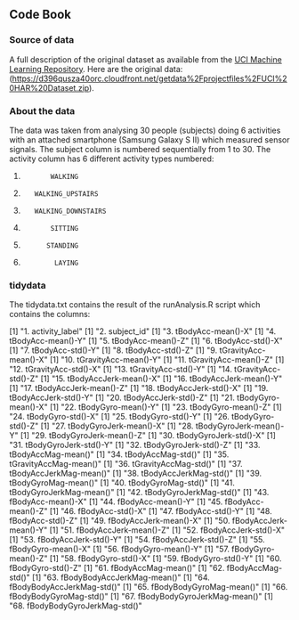 ## Code Book

### Source of data

A full description of the original dataset as available from the [UCI Machine Learning Repository](http://archive.ics.uci.edu/ml/datasets/Human+Activity+Recognition+Using+Smartphones). Here are the original data:
(https://d396qusza40orc.cloudfront.net/getdata%2Fprojectfiles%2FUCI%20HAR%20Dataset.zip).

### About the data

The data was taken from analysing 30 people (subjects) doing 6 activities with an attached smartphone (Samsung Galaxy S II) which measured sensor signals. The subject column is numbered sequentially from 1 to 30. The activity column has 6 different activity types numbered:
1.            WALKING
2.        WALKING_UPSTAIRS
3.        WALKING_DOWNSTAIRS
4.            SITTING
5.           STANDING
6.             LAYING

### tidydata

The tidydata.txt contains the result of the runAnalysis.R script which contains the columns:

[1] "1. activity_label"
[1] "2. subject_id"
[1] "3. tBodyAcc-mean()-X"
[1] "4. tBodyAcc-mean()-Y"
[1] "5. tBodyAcc-mean()-Z"
[1] "6. tBodyAcc-std()-X"
[1] "7. tBodyAcc-std()-Y"
[1] "8. tBodyAcc-std()-Z"
[1] "9. tGravityAcc-mean()-X"
[1] "10. tGravityAcc-mean()-Y"
[1] "11. tGravityAcc-mean()-Z"
[1] "12. tGravityAcc-std()-X"
[1] "13. tGravityAcc-std()-Y"
[1] "14. tGravityAcc-std()-Z"
[1] "15. tBodyAccJerk-mean()-X"
[1] "16. tBodyAccJerk-mean()-Y"
[1] "17. tBodyAccJerk-mean()-Z"
[1] "18. tBodyAccJerk-std()-X"
[1] "19. tBodyAccJerk-std()-Y"
[1] "20. tBodyAccJerk-std()-Z"
[1] "21. tBodyGyro-mean()-X"
[1] "22. tBodyGyro-mean()-Y"
[1] "23. tBodyGyro-mean()-Z"
[1] "24. tBodyGyro-std()-X"
[1] "25. tBodyGyro-std()-Y"
[1] "26. tBodyGyro-std()-Z"
[1] "27. tBodyGyroJerk-mean()-X"
[1] "28. tBodyGyroJerk-mean()-Y"
[1] "29. tBodyGyroJerk-mean()-Z"
[1] "30. tBodyGyroJerk-std()-X"
[1] "31. tBodyGyroJerk-std()-Y"
[1] "32. tBodyGyroJerk-std()-Z"
[1] "33. tBodyAccMag-mean()"
[1] "34. tBodyAccMag-std()"
[1] "35. tGravityAccMag-mean()"
[1] "36. tGravityAccMag-std()"
[1] "37. tBodyAccJerkMag-mean()"
[1] "38. tBodyAccJerkMag-std()"
[1] "39. tBodyGyroMag-mean()"
[1] "40. tBodyGyroMag-std()"
[1] "41. tBodyGyroJerkMag-mean()"
[1] "42. tBodyGyroJerkMag-std()"
[1] "43. fBodyAcc-mean()-X"
[1] "44. fBodyAcc-mean()-Y"
[1] "45. fBodyAcc-mean()-Z"
[1] "46. fBodyAcc-std()-X"
[1] "47. fBodyAcc-std()-Y"
[1] "48. fBodyAcc-std()-Z"
[1] "49. fBodyAccJerk-mean()-X"
[1] "50. fBodyAccJerk-mean()-Y"
[1] "51. fBodyAccJerk-mean()-Z"
[1] "52. fBodyAccJerk-std()-X"
[1] "53. fBodyAccJerk-std()-Y"
[1] "54. fBodyAccJerk-std()-Z"
[1] "55. fBodyGyro-mean()-X"
[1] "56. fBodyGyro-mean()-Y"
[1] "57. fBodyGyro-mean()-Z"
[1] "58. fBodyGyro-std()-X"
[1] "59. fBodyGyro-std()-Y"
[1] "60. fBodyGyro-std()-Z"
[1] "61. fBodyAccMag-mean()"
[1] "62. fBodyAccMag-std()"
[1] "63. fBodyBodyAccJerkMag-mean()"
[1] "64. fBodyBodyAccJerkMag-std()"
[1] "65. fBodyBodyGyroMag-mean()"
[1] "66. fBodyBodyGyroMag-std()"
[1] "67. fBodyBodyGyroJerkMag-mean()"
[1] "68. fBodyBodyGyroJerkMag-std()"
